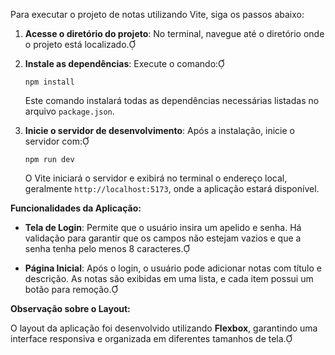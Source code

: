 Para executar o projeto de notas utilizando Vite, siga os passos abaixo:

1. **Acesse o diretório do projeto**: No terminal, navegue até o diretório onde o projeto está localizado.

2. **Instale as dependências**: Execute o comando:
   ```
   npm install
   ```
   Este comando instalará todas as dependências necessárias listadas no arquivo `package.json`.

3. **Inicie o servidor de desenvolvimento**: Após a instalação, inicie o servidor com:
   ```
   npm run dev
   ```
   O Vite iniciará o servidor e exibirá no terminal o endereço local, geralmente `http://localhost:5173`, onde a aplicação estará disponível.

**Funcionalidades da Aplicação:**

- **Tela de Login**: Permite que o usuário insira um apelido e senha. Há validação para garantir que os campos não estejam vazios e que a senha tenha pelo menos 8 caracteres.

- **Página Inicial**: Após o login, o usuário pode adicionar notas com título e descrição. As notas são exibidas em uma lista, e cada item possui um botão para remoção.

**Observação sobre o Layout:**

O layout da aplicação foi desenvolvido utilizando **Flexbox**, garantindo uma interface responsiva e organizada em diferentes tamanhos de tela. 
